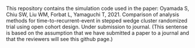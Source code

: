 This repository contains the simulation code used in the paper: Oyamada S, Chiu SW, Liu WM, Forbat L, Yamaguchi T, 2021. Comparison of analysis methods for time-to-recurrent-event in stepped wedge cluster randomized trial using open cohort design. Under submission to journal. (This sentense is based on the assumption that we have submitted a paper to a journal and that the reviewers will see this github page.)

